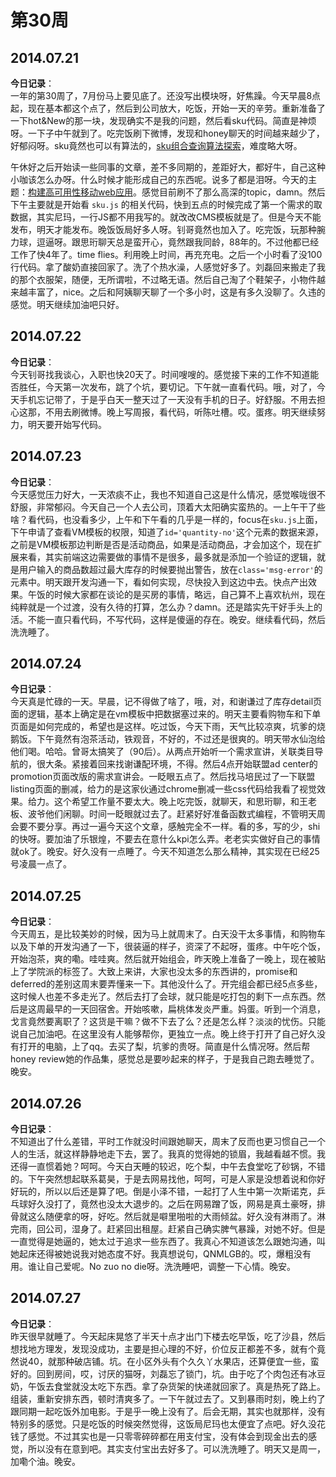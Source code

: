 第30周
======

## 2014.07.21

**今日记录**：  
一年的第30周了，7月份马上要见底了。还没写出模块呀，好焦躁。今天早晨8点起，现在基本都这个点了，然后到公司放大，吃饭，开始一天的辛劳。重新准备了一下hot&New的那一块，发现确实不是我的问题，然后看sku代码。简直是神烦呀。一下子中午就到了。吃完饭刷下微博，发现和honey聊天的时间越来越少了，好郁闷呀。sku竟然也可以有算法的，[sku组合查询算法探索](http://ued.taobao.org/blog/2012/07/sku-search-algorithm/)，难度略大呀。

午休好之后开始读一些同事的文章，差不多同期的，差距好大，都好牛，自己这种小咖该怎么办呀。什么时候才能形成自己的东西呢。说多了都是泪呀。今天的主题：[构建高可用性移动web应用](http://www.atatech.org/articles/16602)。感觉目前刷不了那么高深的topic，damn。然后下午主要就是开始看 `sku.js` 的相关代码，快到五点的时候完成了第一个需求的取数据，其实尼玛，一行JS都不用我写的。就改改CMS模板就是了。但是今天不能发布，明天才能发布。晚饭饭局好多人呀。钊哥竟然也加入了。吃完饭，玩那种腕力球，逗逼呀。跟思珩聊天总是蛮开心，竟然跟我同龄，88年的。不过他都已经工作了快4年了。time flies。利用晚上时间，再充充电。之后一个小时看了没100行代码。拿了酸奶直接回家了。洗了个热水澡，人感觉好多了。刘磊回来搬走了我的那个衣服架，随便，无所谓啦，不过略无语。然后自己淘了个鞋架子，小物件越来越丰富了，nice。之后和阿姨聊天聊了一个多小时，这是有多久没聊了。久违的感觉。明天继续加油吧只好。

## 2014.07.22

**今日记录**：  
今天钊哥找我谈心，入职也快20天了。时间嗖嗖的。感觉接下来的工作不知道能否胜任，今天第一次发布，跳了个坑，要切记。下午就一直看代码。哦，对了，今天手机忘记带了，于是乎白天一整天过了一天没有手机的日子。好舒服。不用去担心这那，不用去刷微博。晚上写周报，看代码，听陈吐槽。哎。蛋疼。明天继续努力，明天要开始写代码。

## 2014.07.23

**今日记录**：  
今天感觉压力好大，一天浓痰不止，我也不知道自己这是什么情况，感觉喉咙很不舒服，非常郁闷。今天自己一个人去公司，顶着大太阳确实蛮热的。一上午干了些啥？看代码，也没看多少，上午和下午看的几乎是一样的，focus在`sku.js`上面，下午申请了查看VM模板的权限，知道了`id='quantity-no'`这个元素的数据来源，之前是VM模板那边判断是否是活动商品，如果是活动商品，才会加这个，现在扩展来看，其实前端这边需要做的事情不是很多，最多就是添加一个验证的逻辑，就是用户输入的商品数超过最大库存的时候要抛出警告，放在`class='msg-error'`的元素中。明天跟开发沟通一下，看如何实现，尽快投入到这边中去。快点产出效果。午饭的时候大家都在谈论的是买房的事情，略远，自己算不上喜欢杭州，现在纯粹就是一个过渡，没有久待的打算，怎么办？damn。还是踏实先干好手头上的活。不能一直只看代码，不写代码，这样是傻逼的存在。晚安。继续看代码，然后洗洗睡了。

## 2014.07.24

**今日记录**：  
今天真是忙碌的一天。早晨，记不得做了啥了，哦，对，和谢谦过了库存detail页面的逻辑，基本上确定是在vm模板中把数据塞过来的。明天主要看购物车和下单页面是如何完成的，希望也是这样。吃过饭，今天下雨，天气比较凉爽，坑爹的烧鹅饭。下午竟然有泡茶活动，铁观音，不好的，不过还是很爽的。明天带水仙泡给他们喝。哈哈。曾哥太搞笑了（90后）。从两点开始听一个需求宣讲，关联类目导航的，很大条。紧接着回来找谢谦配环境，不得。然后4点开始联盟ad center的promotion页面改版的需求宣讲会。一眨眼五点了。然后找马培民过了一下联盟listing页面的删减，给力的是这家伙通过chrome删减一些css代码给我看了视觉效果。给力。这个希望工作量不要太大。晚上吃完饭，就聊天，和思珩聊，和王老板、波爷他们闲聊。时间一眨眼就过去了。赶紧好好准备函数式编程，不管明天周会要不要分享。再过一遍今天这个文章，感触完全不一样。看的多，写的少，shi的快呀。要加油了乐银煌，不要去在意什么kpi怎么弄。老老实实做好自己的事情就ok了。晚安。好久没有一点睡了。今天不知道怎么那么精神，其实现在已经25号凌晨一点了。

## 2014.07.25

**今日记录**：  
今天周五，是比较美妙的时候，因为马上就周末了。白天没干太多事情，和购物车以及下单的开发沟通了一下，很装逼的样子，资深了不起呀，蛋疼。中午吃个饭，开始泡茶，爽的嘞。哇哇爽。然后就开始组会，昨天晚上准备了一晚上，现在被贴上了学院派的标签了。大致上来讲，大家也没太多的东西讲的，promise和deferred的差别这周末要弄懂来一下。其他没什么了。开完组会都已经5点多些，这时候人也差不多走光了。然后去打了会球，就只能是吃打包的剩下一点东西。然后是这周最早的一天回宿舍。开始咳嗽，扁桃体发炎严重。妈蛋。听到一个消息，戈言竟然要离职了？这货是干嘛？做不下去了么？还是怎么样？淡淡的忧伤。只能说自己加油吧。在这里没有人能够帮你，更独立一点。晚上终于打开了自己好久没有打开的电脑，上了qq。去买了梨，坑爹的贵呀。简直是什么情况呀。然后帮honey review她的作品集，感觉总是要吵起来的样子，于是我自己跑去睡觉了。晚安。

## 2014.07.26

**今日记录**：  
不知道出了什么差错，平时工作就没时间跟她聊天，周末了反而也更习惯自己一个人的生活，就这样静静地走下去，罢了。我真的觉得她的锁眉，我越看越不惯。我还得一直惯着她？呵呵。今天白天睡的较迟，吃个梨，中午去食堂吃了砂锅，不错的。下午突然想起联系葛昊，于是去网易找他，呵呵，可是人家是没想着说和你好好玩的，所以以后还是算了吧。倒是小泽不错，一起打了人生中第一次斯诺克，乒乓球好久没打了，竟然也没太大退步的。之后在网易蹭了饭，网易是真土豪呀，排骨就这么随便拿的呀，好吃。然后就是噼里啪啦的大雨倾盆。好久没有淋雨了。淋完雨，回公司，湿身了。赶紧回出租屋。赶紧自己确实脾气暴躁，对她不好。但是一直觉得是她逼的，她太过于追求一些东西了。我真心不知道该怎么跟她沟通，叫她起床还得被她说我对她态度不好。我真想说句，QNMLGB的。哎，爆粗没有用。谁让自己爱呢。No zuo no die呀。洗洗睡吧，调整一下心情。晚安。

## 2014.07.27

**今日记录**：  
昨天很早就睡了。今天起床晃悠了半天十点才出门下楼去吃早饭，吃了沙县，然后想找地方理发，发现没成功，主要是担心理的不好，价位反正都差不多，就有个竟然说40，就那种破店铺。坑。在小区外头有个久久丫水果店，还算便宜一些，蛮好的。回到房间，哎，讨厌的猫呀，刘磊忘了锁门，坑。由于吃了个肉包还有冰豆奶，午饭去食堂就没太吃下东西。拿了杂货架的快递就回家了。真是热死了路上。组装，重新安排东西，顿时清爽多了。一下午就过去了。又到暴雨时刻，晚上约了跟同期一起吃饭外加电影。于是乎一晚上没有了。后会无期，其实也就那样，没有特别多的感觉。只是吃饭的时候突然觉得，这饭局尼玛也太便宜了点吧。好久没花钱了感觉。不过其实也是一只零零碎碎都在用支付宝，没有体会到现金出去的感觉，所以没有在意到吧。其实支付宝出去好多了。可以洗洗睡了。明天又是周一，加嘞个油。晚安。
